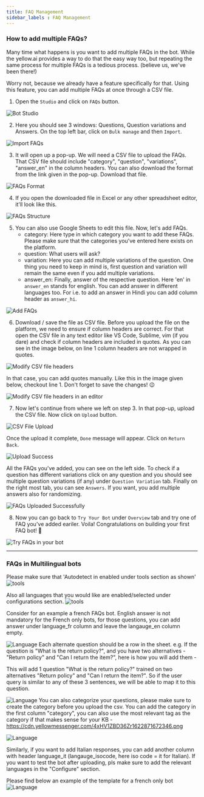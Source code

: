 ```yaml
---
title: FAQ Management
sidebar_labels : FAQ Management
---
```


### How to add multiple FAQs?


Many time what happens is you want to add multiple FAQs in the bot. While the yellow.ai provides a way to do that the easy way too, but repeating the same process for multiple FAQs is a tedious process. (believe us, we've been there!)

Worry not, because we already have a feature specifically for that. Using this feature, you can add multiple FAQs at once through a CSV file.

1. Open the `Studio` and click on `FAQs` button.

![Bot Studio](https://cdn.yellowmessenger.com/Www48QD5VxMa1615886801763.png)

2. Here you should see 3 windows: Questions, Question variations and Answers. On the top left bar, click on `Bulk manage` and then `Import`.

![Import FAQs](https://cdn.yellowmessenger.com/hH264EEWm40S1615886848493.png)

3. It will open up a pop-up. We will need a CSV file to upload the FAQs. That CSV file should include "category", "question", "variations", "answer_en" in the column headers. You can also download the format from the link given in the pop-up. Download that file.

![FAQs Format](https://cdn.yellowmessenger.com/0wYjyfW1fdXH1615886896548.png)

4. If you open the downloaded file in Excel or any other spreadsheet editor, it'll look like this.

![FAQs Structure](https://cdn.yellowmessenger.com/7rPR31TWzQCY1615886956450.png)

5. You can also use Google Sheets to edit this file. Now, let's add FAQs.
    - category: Here type in which category you want to add these FAQs. Please make sure that the categories you've entered here exists on the platform.
    - question: What users will ask?
    - variation: Here you can add multiple variations of the question. One thing you need to keep in mind is, first question and variation will remain the same even if you add multiple variations.
    - answer_en: Finally, answer of the respective question. Here 'en' in `answer_en` stands for english. You can add answer in different languages too. For i.e. to add an answer in Hindi you can add column header as `answer_hi`. 

![Add FAQs](https://cdn.yellowmessenger.com/VsFafdtTBunI1615887034296.png)

6. Download / save the file as CSV file. Before you upload the file on the platform, we need to ensure if column headers are correct. For that open the CSV file in any text editor like VS Code, Sublime, vim (if you dare) and check if column headers are included in quotes. As you can see in the image below, on line 1 column headers are not wrapped in quotes. 

![Modify CSV file headers](https://cdn.yellowmessenger.com/rGQEGn9NZbml1615887097398.png)

In that case, you can add quotes manually. Like this in the image given below, checkout line 1. Don't forget to save the changes! 😉

![Modify CSV file headers in an editor](https://cdn.yellowmessenger.com/2d5K8sdYcT0B1615887133256.png)

7. Now let's continue from where we left on step 3. In that pop-up, upload the CSV file. Now click on `Upload` button.

![CSV File Upload](https://cdn.yellowmessenger.com/A387i9C8jqka1615887185315.png)

Once the upload it complete, `Done` message will appear. Click on `Return Back`. 

![Upload Success](https://cdn.yellowmessenger.com/yy2lfatldxhM1615887211191.png)

All the FAQs you've added, you can see on the left side. To check if a question has different variations click on any question and you should see multiple question variations (if any) under `Question Variation` tab. Finally on the right most tab, you can see `Answers`. If you want, you add multiple answers also for randomizing.

![FAQs Uploaded Successfully](https://cdn.yellowmessenger.com/ZlFb8A4gmtMj1615887267635.png)

8. Now you can go back to `Try Your Bot` under `Overview` tab and try one of FAQ you've added eariler. Voila! Congratulations on building your first FAQ bot! 🎉

![Try FAQs in your bot](https://cdn.yellowmessenger.com/GYNYBPbWXGFe1615887293471.png)

---

### FAQs in Multilingual bots

Please make sure that 'Autodetect in enabled under tools section as shown'
![tools](https://cdn.yellowmessenger.com/fywFORjNhR2d1622871881317.png)

Also all languages that you would like are enabled/selected under configurations section. 
![tools](https://cdn.yellowmessenger.com/TCvB6C5Xi0C01622871930384.png)

Consider for an example a french FAQs bot. English answer is not mandatory for the French only bots, for those questions, you can add answer under language_fr column and leave the langauge_en column empty.

![Language](https://cdn.yellowmessenger.com/ZslPb3oSw0O81622871511166.png)
Each alternate question should be a row in the sheet. e.g. If the question is "What is the return policy?", and you have two alternatives - "Return policy" and "Can I return the item?", here is how you will add them -

This will add 1 question "What is the return policy?" trained on two alternatives "Return policy" and "Can I return the item?". So if the user query is similar to any of these 3 sentences, we will be able to map it to this question.

![Language](https://cdn.yellowmessenger.com/FAlCHDzmmhYC1622871600260.png)
You can also categorize your questions, please make sure to create the category before you upload the csv. You can add the category in the first column "category", you can also use the most relevant tag as the category if that makes sense for your KB -
https://cdn.yellowmessenger.com/4xHV1ZBD36Zr1622871672346.png

![Language](https://cdn.yellowmessenger.com/4xHV1ZBD36Zr1622871672346.png)

Similarly, if you want to add Italian responses, you can add another column with header language_it (langauge_isocode, here iso code = it for Italian). If you want to test the bot after uploading, pls make sure to add the relevant languages in the "Configure" section.

Please find below an example of the template for a french only bot
![Language](https://cdn.yellowmessenger.com/U9UTQfHbZqAT1622871674822.png)